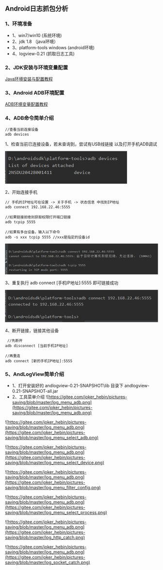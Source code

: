 ## Android日志抓包分析
### 1、环境准备
- 1、win7/win10  (系统环境)
- 2、jdk 1.8 （java环境）
- 3、platform-tools windows (android环境)
- 4、logview-0.21 (抓取日志工具)

### 2、JDK安装与环境变量配置
[Java环境安装与配置教程](https://jingyan.baidu.com/article/6dad5075d1dc40a123e36ea3.html "Java环境安装与配置教程")

### 3、Android ADB环境配置
[ADB环境变量配置教程](https://jingyan.baidu.com/article/2f9b480de62ab741cb6cc225.html "ADB环境变量配置教程")

### 4、ADB命令简单介绍
```shell
//查看当前连接设备
adb devices
```
1、检查当前已连接设备，若未查询到，尝试有USB线链接 以及打开手机ADB调试

![](https://github.com/HelloJokerWord/Android-Log/blob/main/check_devices.png)


2、开始连接手机
```shell
// 手机的IP地址可在设置 -> 关于手机 -> 状态信息 中找到IP地址
adb connect 192.168.22.46:5555

//如果链接拒绝则获取权限打开端口链接
adb tcpip 5555

//如果有多台设备，输入以下命令
adb -s xxx tcpip 5555 //xxx是指定的设备id
```
![](https://github.com/HelloJokerWord/Android-Log/blob/main/support_devices.png)


3、重复执行 adb connect [手机IP地址]:5555  即可链接成功

![](https://github.com/HelloJokerWord/Android-Log/blob/main/connect_devices.png)

4、断开链接，链接其他设备
```shell
 //先断开
adb disconnect [当前手机IP地址]

//再重连
adb connect [新的手机IP地址]:5555

```

### 5、AndLogView简单介绍
- 1、打开安装好的 andlogview-0.21-SNAPSHOT\lib 目录下 andlogview-0.21-SNAPSHOT-all.jar
- 2、工具菜单介绍
![https://gitee.com/joker_hebin/pictures-saving/blob/master/log_menu_adb.png](https://gitee.com/joker_hebin/pictures-saving/blob/master/log_menu_adb.png)

![https://gitee.com/joker_hebin/pictures-saving/blob/master/log_menu_adb.png](https://gitee.com/joker_hebin/pictures-saving/blob/master/log_menu_select_adb.png)

![https://gitee.com/joker_hebin/pictures-saving/blob/master/log_menu_adb.png](https://gitee.com/joker_hebin/pictures-saving/blob/master/log_menu_select_device.png)

![https://gitee.com/joker_hebin/pictures-saving/blob/master/log_menu_adb.png](https://gitee.com/joker_hebin/pictures-saving/blob/master/log_menu_filter_config.png)

![https://gitee.com/joker_hebin/pictures-saving/blob/master/log_menu_adb.png](https://gitee.com/joker_hebin/pictures-saving/blob/master/log_menu_select_process.png)

![https://gitee.com/joker_hebin/pictures-saving/blob/master/log_menu_adb.png](https://gitee.com/joker_hebin/pictures-saving/blob/master/log_http_catch.png)

![https://gitee.com/joker_hebin/pictures-saving/blob/master/log_menu_adb.png](https://gitee.com/joker_hebin/pictures-saving/blob/master/log_socket_catch.png)


